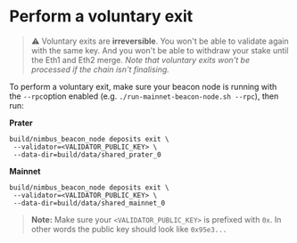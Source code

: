 # Perform a voluntary exit

> ⚠️  Voluntary exits are **irreversible**. You won't be able to validate again with the same key. And you won't be able to withdraw your stake until the Eth1 and Eth2 merge. *Note that voluntary exits won't be processed if the chain isn't finalising.*

To perform a voluntary exit, make sure your beacon node is running with the `--rpc`option enabled (e.g. `./run-mainnet-beacon-node.sh --rpc`), then run:


**Prater**

```
build/nimbus_beacon_node deposits exit \ 
 --validator=<VALIDATOR_PUBLIC_KEY> \ 
 --data-dir=build/data/shared_prater_0
```


**Mainnet**

```
build/nimbus_beacon_node deposits exit \ 
 --validator=<VALIDATOR_PUBLIC_KEY> \
 --data-dir=build/data/shared_mainnet_0
```

> **Note:** Make sure your `<VALIDATOR_PUBLIC_KEY>` is prefixed with `0x`. In other words the public key should look like `0x95e3...`



